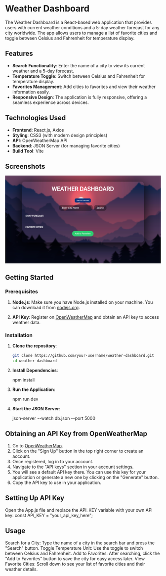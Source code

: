 # Weather Dashboard

The Weather Dashboard is a React-based web application that provides users with current weather conditions and a 5-day weather forecast for any city worldwide. The app allows users to manage a list of favorite cities and toggle between Celsius and Fahrenheit for temperature display.

## Features

- **Search Functionality**: Enter the name of a city to view its current weather and a 5-day forecast.
- **Temperature Toggle**: Switch between Celsius and Fahrenheit for temperature display.
- **Favorites Management**: Add cities to favorites and view their weather information easily.
- **Responsive Design**: The application is fully responsive, offering a seamless experience across devices.

## Technologies Used

- **Frontend**: React.js, Axios
- **Styling**: CSS3 (with modern design principles)
- **API**: OpenWeatherMap API
- **Backend**: JSON Server (for managing favorite cities)
- **Build Tool**: Vite

## Screenshots

![Weather Dashboard Screenshot](./public/ss.png)

## Getting Started

### Prerequisites

1. **Node.js**: Make sure you have Node.js installed on your machine. You can download it from [nodejs.org](https://nodejs.org/).

2. **API Key**: Register on [OpenWeatherMap](https://openweathermap.org/) and obtain an API key to access weather data.

### Installation

1. **Clone the repository**:

   ```bash
   git clone https://github.com/your-username/weather-dashboard.git
   cd weather-dashboard

2. **Install Dependencies**:
     
    npm install


3. **Run the Application**:
     
    npm run dev


4. **Start the JSON Server**:
     
    json-server --watch db.json --port 5000






## Obtaining an API Key from OpenWeatherMap

1. Go to [OpenWeatherMap](https://openweathermap.org/).
2. Click on the "Sign Up" button in the top right corner to create an account.
3. Once registered, log in to your account.
4. Navigate to the "API keys" section in your account settings.
5. You will see a default API key there. You can use this key for your application or generate a new one by clicking on the "Generate" button.
6. Copy the API key to use in your application.


## Setting Up API Key
Open the App.js file and replace the API_KEY variable with your own API key:
const API_KEY = "your_api_key_here";







## Usage ##
Search for a City: Type the name of a city in the search bar and press the "Search" button.
Toggle Temperature Unit: Use the toggle to switch between Celsius and Fahrenheit.
Add to Favorites: After searching, click the "Add to Favorites" button to save the city for easy access later.
View Favorite Cities: Scroll down to see your list of favorite cities and their weather details.
